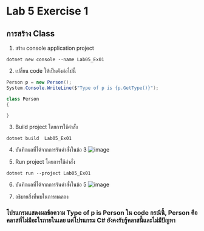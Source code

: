 # Lab 5 Exercise 1

## การสร้าง Class


1. สร้าง console application project

```
dotnet new console --name Lab05_Ex01
```
2. เปลี่ยน code ให้เป็นดังต่อไปนี้

```cs
Person p = new Person();
System.Console.WriteLine($"Type of p is {p.GetType()}");

class Person
{

}
```

3. Build project โดยการใช้คำสั่ง

```
dotnet build  Lab05_Ex01
```

4. บันทึกผลที่ได้จากการรันคำสั่งในข้อ 3
![image](https://github.com/VisawaPRO/03376836-OOP-2566-Lab-05/assets/144195555/ec4a10cc-112b-4d48-83da-0fae0b8117f7)

5. Run project โดยการใช้คำสั่ง

```
dotnet run --project Lab05_Ex01
```

6. บันทึกผลที่ได้จากการรันคำสั่งในข้อ 5
![image](https://github.com/VisawaPRO/03376836-OOP-2566-Lab-05/assets/144195555/103a05f2-7d73-4391-b14d-6708a8201ca7)


7. อธิบายสิ่งที่พบในการทดลอง
### โปรแกรมแสดงผลข้อความ Type of p is Person ใน code กรณีนี้, Person คือคลาสที่ไม่มีอะไรภายในเลย แต่โปรแกรม C# ยังคงรับรู้คลาสนี้และไม่มีปัญหา

